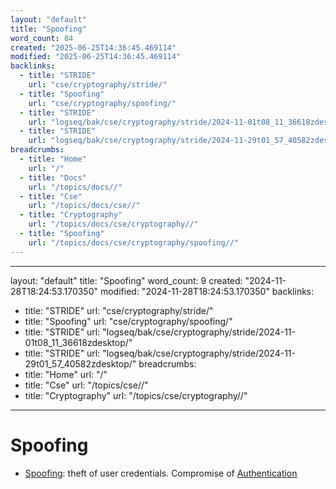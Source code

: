 ```yaml
---
layout: "default"
title: "Spoofing"
word_count: 84
created: "2025-06-25T14:36:45.469114"
modified: "2025-06-25T14:36:45.469114"
backlinks:
  - title: "STRIDE"
    url: "cse/cryptography/stride/"
  - title: "Spoofing"
    url: "cse/cryptography/spoofing/"
  - title: "STRIDE"
    url: "logseq/bak/cse/cryptography/stride/2024-11-01t08_11_36618zdesktop/"
  - title: "STRIDE"
    url: "logseq/bak/cse/cryptography/stride/2024-11-29t01_57_40582zdesktop/"
breadcrumbs:
  - title: "Home"
    url: "/"
  - title: "Docs"
    url: "/topics/docs//"
  - title: "Cse"
    url: "/topics/docs/cse//"
  - title: "Cryptography"
    url: "/topics/docs/cse/cryptography//"
  - title: "Spoofing"
    url: "/topics/docs/cse/cryptography/spoofing//"
---
```

---
layout: "default"
title: "Spoofing"
word_count: 9
created: "2024-11-28T18:24:53.170350"
modified: "2024-11-28T18:24:53.170350"
backlinks:
  - title: "STRIDE"
    url: "cse/cryptography/stride/"
  - title: "Spoofing"
    url: "cse/cryptography/spoofing/"
  - title: "STRIDE"
    url: "logseq/bak/cse/cryptography/stride/2024-11-01t08_11_36618zdesktop/"
  - title: "STRIDE"
    url: "logseq/bak/cse/cryptography/stride/2024-11-29t01_57_40582zdesktop/"
breadcrumbs:
  - title: "Home"
    url: "/"
  - title: "Cse"
    url: "/topics/cse//"
  - title: "Cryptography"
    url: "/topics/cse/cryptography//"
---
# Spoofing

- [Spoofing](cse/cryptography/spoofing/): theft of user credentials. Compromise of [Authentication](security/authentication/)
